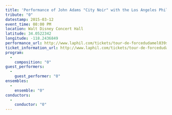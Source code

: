 ```yaml
---
title: 'Performance of John Adams "City Noir" with the Los Angeles Philharmonic'
tribute: "0"
datestamp: 2015-03-12
event_time: 08:00 PM
location: Walt Disney Concert Hall
latitude: 34.0522342
longitude: -118.2436849
performance_url: http://www.laphil.com/tickets/tour-de-forcedudamel039s-quotnew-worldquot/2015-03-12
ticket_information_url: http://www.laphil.com/tickets/tour-de-forcedudamel039s-quotnew-worldquot/2015-03-12
program: 
  -
    composition: "0"
guest_performers: 
  -
    guest_performer: "0"
ensembles: 
  -
    ensemble: "0"
conductors: 
  -
    conductor: "0"
---
```

